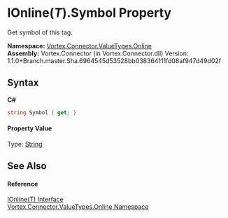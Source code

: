 # IOnline(*T*).Symbol Property 
 

Get symbol of this tag.

**Namespace:**&nbsp;<a href="N_Vortex_Connector_ValueTypes_Online.md">Vortex.Connector.ValueTypes.Online</a><br />**Assembly:**&nbsp;Vortex.Connector (in Vortex.Connector.dll) Version: 1.1.0+Branch.master.Sha.6964545d53528bb038364111fd08af947d49d02f

## Syntax

**C#**<br />
``` C#
string Symbol { get; }
```


#### Property Value
Type: <a href="http://msdn2.microsoft.com/en-us/library/s1wwdcbf" target="_blank">String</a>

## See Also


#### Reference
<a href="T_Vortex_Connector_ValueTypes_Online_IOnline_1.md">IOnline(T) Interface</a><br /><a href="N_Vortex_Connector_ValueTypes_Online.md">Vortex.Connector.ValueTypes.Online Namespace</a><br />